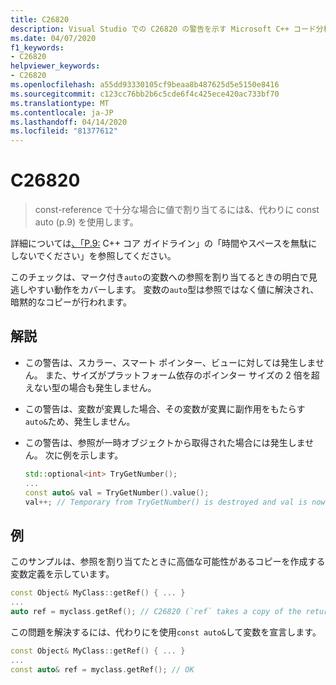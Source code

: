 ```yaml
---
title: C26820
description: Visual Studio での C26820 の警告を示す Microsoft C++ コード分析のリファレンスです。
ms.date: 04/07/2020
f1_keywords:
- C26820
helpviewer_keywords:
- C26820
ms.openlocfilehash: a55dd93330105cf9beaa8b487625d5e5150e8416
ms.sourcegitcommit: c123cc76bb2b6c5cde6f4c425ece420ac733bf70
ms.translationtype: MT
ms.contentlocale: ja-JP
ms.lasthandoff: 04/14/2020
ms.locfileid: "81377612"
---
```

# <a name="c26820"></a>C26820

> const-reference で十分な場合に値で割り当てるには&amp;、代わりに const auto (p.9) を使用します。

詳細については[、「P.9:](https://github.com/isocpp/CppCoreGuidelines/blob/master/CppCoreGuidelines.md#p9-dont-waste-time-or-space) C++ コア ガイドライン」の「時間やスペースを無駄にしないでください」を参照してください。

このチェックは、マーク付き`auto`の変数への参照を割り当てるときの明白で見逃しやすい動作をカバーします。 変数の`auto`型は参照ではなく値に解決され、暗黙的なコピーが行われます。

## <a name="remarks"></a>解説

- この警告は、スカラー、スマート ポインター、ビューに対しては発生しません。 また、サイズがプラットフォーム依存のポインター サイズの 2 倍を超えない型の場合も発生しません。
- この警告は、変数が変異した場合、その変数が変異に副作用をもたらす`auto&`ため、発生しません。
- この警告は、参照が一時オブジェクトから取得された場合には発生しません。 次に例を示します。

  ```cpp
  std::optional<int> TryGetNumber();
  ...
  const auto& val = TryGetNumber().value();
  val++; // Temporary from TryGetNumber() is destroyed and val is now dangling
  ```

## <a name="example"></a>例

このサンプルは、参照を割り当てたときに高価な可能性があるコピーを作成する変数定義を示しています。

```cpp
const Object& MyClass::getRef() { ... }
...
auto ref = myclass.getRef(); // C26820 (`ref` takes a copy of the returned object)
```

この問題を解決するには、代わりにを使用`const auto&`して変数を宣言します。

```cpp
const Object& MyClass::getRef() { ... }
...
const auto& ref = myclass.getRef(); // OK
```

